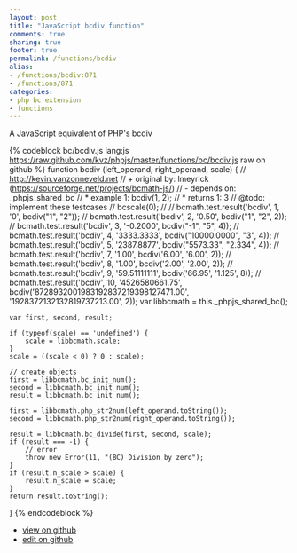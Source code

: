 ```yaml
---
layout: post
title: "JavaScript bcdiv function"
comments: true
sharing: true
footer: true
permalink: /functions/bcdiv
alias:
- /functions/bcdiv:871
- /functions/871
categories:
- php bc extension
- functions
---
```

A JavaScript equivalent of PHP's bcdiv

<!-- more -->

{% codeblock bc/bcdiv.js lang:js https://raw.github.com/kvz/phpjs/master/functions/bc/bcdiv.js raw on github %}
function bcdiv (left_operand, right_operand, scale) {
    // http://kevin.vanzonneveld.net
    // +   original by: lmeyrick (https://sourceforge.net/projects/bcmath-js/)
    // -    depends on: _phpjs_shared_bc
    // *     example 1: bcdiv(1, 2);
    // *     returns 1: 3
    //  @todo: implement these testcases
    //        bcscale(0);
    //
    //        bcmath.test.result('bcdiv', 1, '0', bcdiv("1", "2"));
    //        bcmath.test.result('bcdiv', 2, '0.50', bcdiv("1", "2", 2));
    //        bcmath.test.result('bcdiv', 3, '-0.2000', bcdiv("-1", "5", 4));
    //        bcmath.test.result('bcdiv', 4, '3333.3333', bcdiv("10000.0000", "3", 4));
    //        bcmath.test.result('bcdiv', 5, '2387.8877', bcdiv("5573.33", "2.334", 4));
    //        bcmath.test.result('bcdiv', 7, '1.00', bcdiv('6.00', '6.00', 2));
    //        bcmath.test.result('bcdiv', 8, '1.00', bcdiv('2.00', '2.00', 2));
    //        bcmath.test.result('bcdiv', 9, '59.51111111', bcdiv('66.95', '1.125', 8));
    //        bcmath.test.result('bcdiv', 10, '4526580661.75', bcdiv('8728932001983192837219398127471.00', '1928372132132819737213.00', 2));
    var libbcmath = this._phpjs_shared_bc();

    var first, second, result;

    if (typeof(scale) == 'undefined') {
        scale = libbcmath.scale;
    }
    scale = ((scale < 0) ? 0 : scale);

    // create objects
    first = libbcmath.bc_init_num();
    second = libbcmath.bc_init_num();
    result = libbcmath.bc_init_num();

    first = libbcmath.php_str2num(left_operand.toString());
    second = libbcmath.php_str2num(right_operand.toString());

    result = libbcmath.bc_divide(first, second, scale);
    if (result === -1) {
        // error
        throw new Error(11, "(BC) Division by zero");
    }
    if (result.n_scale > scale) {
        result.n_scale = scale;
    }
    return result.toString();
}
{% endcodeblock %}

 - [view on github](https://github.com/kvz/phpjs/blob/master/functions/bc/bcdiv.js)
 - [edit on github](https://github.com/kvz/phpjs/edit/master/functions/bc/bcdiv.js)

